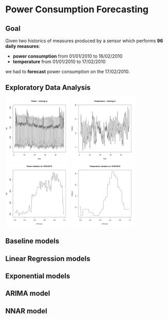 # Power Consumption Forecasting

## Goal

Given two historics of measures produced by a sensor which performs **96 daily measures**:
- **power consumption** from 01/01/2010 to 16/02/2010
- **temperature** from 01/01/2010 to 17/02/2010

we had to **forecast** power consumption on the 17/02/2010.

## Exploratory Data Analysis

<p float="left">
  <img src="img/eda/eda_exam-1-1.jpg" title="train power" width="200" />
  <img src="img/eda/eda_exam-6-1.jpg" title="train temp" width="200" /> 
  <img src="img/eda/eda_exam-2-1.jpg" title="val power" width="200" />
  <img src="img/eda/eda_exam-7-1.jpg" title="val temp" width="200" /> 
</p>

## Baseline models

## Linear Regression models

## Exponential models

## ARIMA model

## NNAR model

